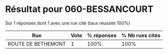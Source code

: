 # Résultat pour 060-BESSANCOURT

Sur 1 réponses dont 1 avec une rue cité (taux réussite 100%)

| Rue | Vote | % réponses | % Nb rues cités|
|-----|------|------------|----------------|
| ROUTE DE BETHEMONT | 1 | 100% | 100%|
